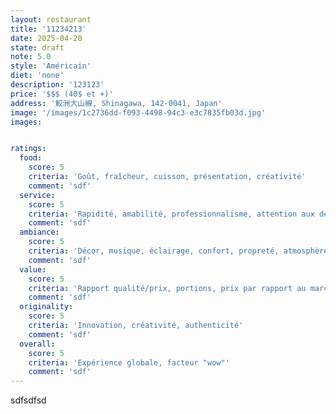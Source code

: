 ```yaml
---
layout: restaurant
title: '11234213'
date: 2025-04-20
state: draft
note: 5.0
style: 'Américain'
diet: 'none'
description: '123123'
price: '$$$ (40$ et +)'
address: '鮫洲大山線, Shinagawa, 142-0041, Japan'
image: '/images/1c2736dd-f093-4498-94c3-e3c7835fb03d.jpg'
images:


ratings:
  food:
    score: 5
    criteria: 'Goût, fraîcheur, cuisson, présentation, créativité'
    comment: 'sdf'
  service:
    score: 5
    criteria: 'Rapidité, amabilité, professionnalisme, attention aux détails'
    comment: 'sdf'
  ambiance:
    score: 5
    criteria: 'Décor, musique, éclairage, confort, propreté, atmosphère générale'
    comment: 'sdf'
  value:
    score: 5
    criteria: 'Rapport qualité/prix, portions, prix par rapport au marché'
    comment: 'sdf'
  originality:
    score: 5
    criteria: 'Innovation, créativité, authenticité'
    comment: 'sdf'
  overall:
    score: 5
    criteria: 'Expérience globale, facteur "wow"'
    comment: 'sdf'
---
```




sdfsdfsd
